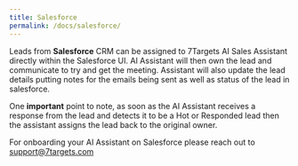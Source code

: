 ```yaml
---
title: Salesforce
permalink: /docs/salesforce/
---
```


Leads from **Salesforce** CRM can be assigned to 7Targets AI Sales Assistant directly within the Salesforce UI. AI Assistant will then own the lead and communicate to try and get the meeting. Assistant will also update the lead details putting notes for the emails being sent as well as status of the lead in salesforce. 

One **important** point to note, as soon as the AI Assistant receives a response from the lead and detects it to be a Hot or Responded lead then the assistant assigns the lead back to the original owner.

For onboarding your AI Assistant on Salesforce please reach out to support@7targets.com

